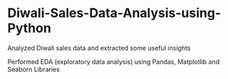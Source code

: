 # Diwali-Sales-Data-Analysis-using-Python
Analyzed Diwali sales data and extracted some useful insights

Performed EDA (exploratory data analysis) using Pandas, Matplotlib and Seaborn Libraries
